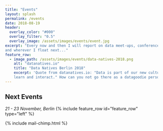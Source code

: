 ```yaml
---
title: "Events"
layout: splash
permalink: /events
date: 2018-08-19
header: 
  overlay_color: "#000"
  overlay_filter: "0.5"
  overlay_image: /assets/images/events/event.jpg
excerpt: "Every now and then I will report on data meet-ups, conferences and workshops from Berlin, Germany, Mars 
and wherever I float next..."
feature_row:
  - image_path: /assets/images/events/data-natives-2018.png
    alt: "datanatives.io"
    title: "Data Natives Berlin 2018"
    excerpt: 'Quote from datanatives.io: "Data is part of our new cultural identity, transforming the way we communicate, 
    learn and interact." How can you not go there as a datagoodie person?' 
---
```

## Next Events
*21 - 23 November, Berlin*
{% include feature_row id="feature_row" type="left" %}

{% include mail-chimp.html %}